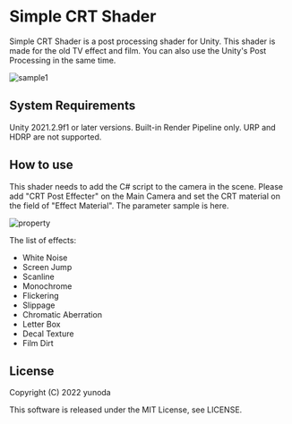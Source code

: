 Simple CRT Shader
==========

Simple CRT Shader is a post processing shader for Unity. This shader is made for the old TV effect and film. 
You can also use the Unity's Post Processing in the same time.

![sample1](https://user-images.githubusercontent.com/50200315/164515706-ab35170d-0fd0-4da9-bb0d-0aa7b40babc8.jpg)


System Requirements
-------------------

Unity 2021.2.9f1 or later versions. Built-in Render Pipeline only.
URP and HDRP are not supported.


How to use
----------
This shader needs to add the C# script to the camera in the scene. Please add "CRT Post Effecter" on the Main Camera and set the CRT material on the field of "Effect Material".
The parameter sample is here.

![property](https://user-images.githubusercontent.com/50200315/164526913-202682b6-2767-4438-a988-f81af9b64e2b.jpg)


The list of effects:
- White Noise
- Screen Jump
- Scanline
- Monochrome
- Flickering
- Slippage
- Chromatic Aberration
- Letter Box
- Decal Texture
- Film Dirt

License
-------

Copyright (C) 2022 yunoda

This software is released under the MIT License, see LICENSE.
